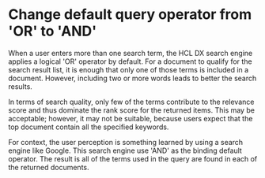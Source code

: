 # Change default query operator from 'OR' to 'AND'

When a user enters more than one search term, the HCL DX search engine applies a logical 'OR' operator by default. For a document to qualify for the search result list, it is enough that only one of those terms is included in a document. However, including two or more words leads to better the search results.

In terms of search quality, only few of the terms contribute to the relevance score and thus dominate the rank score for the returned items. This may be acceptable; however, it may not be suitable, because users expect that the top document contain all the specified keywords.

For context, the user perception is something learned by using a search engine like Google. This search engine use 'AND' as the binding default operator. The result is all of the terms used in the query are found in each of the returned documents.